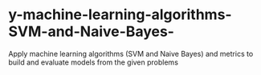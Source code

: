 # y-machine-learning-algorithms-SVM-and-Naive-Bayes-
Apply machine learning algorithms (SVM and Naive Bayes) and metrics to build and evaluate models from the  given problems
